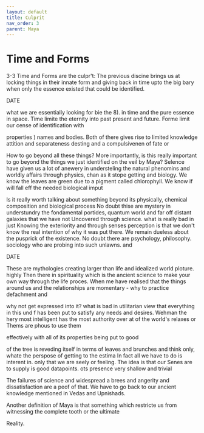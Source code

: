```yaml
---
layout: default
title: Culprit
nav_order: 3
parent: Maya
---
```


# Time and Forms

3-3 Time and Forms are the culpr't: The previous discine brings us at locking things in their innate form and giving back in time upto the big bary when only the essence existed that could be identified.


DATE

what we are essentially looking for bie the 8). in time and the pure essence in space. Time limite the eternity into past present and future. Forme limit our cense of identification with

properties ) names and bodies. Both of there gives rise to limited knowledge attition and separateness desting and a compulsivenen of fate or

How to go beyond all these things? More importantly, is this really important to go beyond the things we just identified on the veil by Maya? Selence have given us a lot of anewery in understeling the natural phenomins and worldly affairs through physics, chan as it stope getting and biology. We know the leaves are green due to a pigment called chlorophyll. We know if will fall eff the needed biological imput

Is it really worth talking about something beyond its physically, chemical composition and biological process No doubt thise are mystery in understundry the fondamental portides, quantum world and far off distant galaxies that we have not Uncovered through science. what is really bad in just Knowing the exteriority and through senses perception is that we don't know the real intention of why it was put there. We remain dueless about the pusprick of the existence. No doubt there are psychology, philosophy. sociology who are probing into such unlawns. and



DATE

These are mythologies creating larger than life and idealized world ploture. highly Then there in spirituality which is the ancient science to make your own way through the life proces. When me have realised that the things around us and the relationships are momentary - why to practice defachment and

why not get expressed into it? what is bad in utilitarian view that everything in this und f has been put to satisfy any needs and desires. Wehman the hery most intelligent has the most authority over at of the world's relaxes or Thems are phous to use them

effectively with all of its properties being put to good

of the tree is reveding itself in terms of leaves and brunches and think only, whate the perspose of getting to the estima In fact all we have to do is interent in. only that we are seely or feeling. The idea is that our Senes are to supply is good datapoints. ots presence very shallow and trivial

The failures of science and widespread a brees and angerity and dissatisfaction are a peof of that. We have to go back to our ancient knowledge mentioned in Vedas and Upnishads.

Another definition of Maya is that something which restricte us from witnessing the complete tooth or the ultimate

Reality.